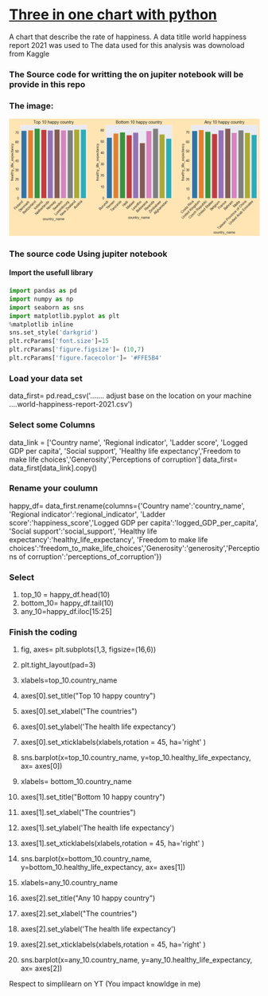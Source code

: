 # [Three in one chart with python](https://popecollins.github.io/Three-in-one-chart-with-python/)
A chart that describe the rate of happiness. 
A data titlle world happiness report 2021 was used to 
The data used for this analysis was downoload from Kaggle 
### The Source code for writting the on jupiter notebook will be provide in this repo

### The image:
![alt text](https://github.com/PopeCollins/Three-in-one-chart-with-python/blob/main/top%2010.png)


### The source code Using jupiter notebook
#### Import the usefull library
```python
import pandas as pd
import numpy as np
import seaborn as sns
import matplotlib.pyplot as plt
%matplotlib inline
sns.set_style('darkgrid')
plt.rcParams['font.size']=15
plt.rcParams['figure.figsize']= (10,7)
plt.rcParams['figure.facecolor']= '#FFE5B4'
```


### Load your data set
data_first= pd.read_csv('....... adjust base on the location on your machine ....world-happiness-report-2021.csv')

### Select some Columns
data_link = ['Country name', 'Regional indicator', 'Ladder score', 'Logged GDP per capita', 'Social support', 'Healthy life expectancy','Freedom to make life choices','Generosity','Perceptions of corruption']
data_first= data_first[data_link].copy()

### Rename your coulumn
happy_df= data_first.rename(columns={'Country name':'country_name', 'Regional indicator':'regional_indicator', 'Ladder score':'happiness_score','Logged GDP per capita':'logged_GDP_per_capita', 'Social support':'social_support', 'Healthy life expectancy':'healthy_life_expectancy', 'Freedom to make life choices':'freedom_to_make_life_choices','Generosity':'generosity','Perceptions of corruption':'perceptions_of_corruption'})

### Select
1. top_10 = happy_df.head(10)
2. bottom_10= happy_df.tail(10)
3. any_10=happy_df.iloc[15:25]

### Finish the coding
1. fig, axes= plt.subplots(1,3, figsize=(16,6))
2. plt.tight_layout(pad=3)
3. xlabels=top_10.country_name
4. axes[0].set_title("Top 10 happy country")
5. axes[0].set_xlabel("The countries")
6. axes[0].set_ylabel('The health life expectancy')
7. axes[0].set_xticklabels(xlabels,rotation = 45, ha='right' )
8. sns.barplot(x=top_10.country_name, y=top_10.healthy_life_expectancy, ax= axes[0])

1. xlabels= bottom_10.country_name
2. axes[1].set_title("Bottom 10 happy country")
3. axes[1].set_xlabel("The countries")
4. axes[1].set_ylabel('The health life expectancy')
5. axes[1].set_xticklabels(xlabels,rotation = 45, ha='right' )
6. sns.barplot(x=bottom_10.country_name, y=bottom_10.healthy_life_expectancy, ax= axes[1])

1. xlabels=any_10.country_name
2. axes[2].set_title("Any 10 happy country")
3. axes[2].set_xlabel("The countries")
4. axes[2].set_ylabel('The health life expectancy')
5. axes[2].set_xticklabels(xlabels,rotation = 45, ha='right' )
6. sns.barplot(x=any_10.country_name, y=any_10.healthy_life_expectancy, ax= axes[2])


Respect to simplilearn on YT (You impact knowldge in me)
